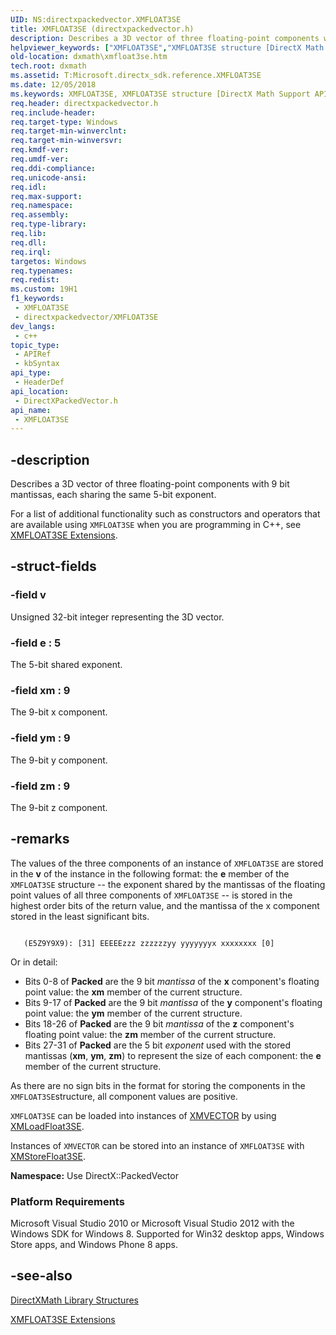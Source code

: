 ```yaml
---
UID: NS:directxpackedvector.XMFLOAT3SE
title: XMFLOAT3SE (directxpackedvector.h)
description: Describes a 3D vector of three floating-point components with 9 bit mantissas, each sharing the same 5-bit exponent.
helpviewer_keywords: ["XMFLOAT3SE","XMFLOAT3SE structure [DirectX Math Support APIs]","directxpackedvector/XMFLOAT3SE","dxmath.xmfloat3se"]
old-location: dxmath\xmfloat3se.htm
tech.root: dxmath
ms.assetid: T:Microsoft.directx_sdk.reference.XMFLOAT3SE
ms.date: 12/05/2018
ms.keywords: XMFLOAT3SE, XMFLOAT3SE structure [DirectX Math Support APIs], directxpackedvector/XMFLOAT3SE, dxmath.xmfloat3se
req.header: directxpackedvector.h
req.include-header: 
req.target-type: Windows
req.target-min-winverclnt: 
req.target-min-winversvr: 
req.kmdf-ver: 
req.umdf-ver: 
req.ddi-compliance: 
req.unicode-ansi: 
req.idl: 
req.max-support: 
req.namespace: 
req.assembly: 
req.type-library: 
req.lib: 
req.dll: 
req.irql: 
targetos: Windows
req.typenames: 
req.redist: 
ms.custom: 19H1
f1_keywords:
 - XMFLOAT3SE
 - directxpackedvector/XMFLOAT3SE
dev_langs:
 - c++
topic_type:
 - APIRef
 - kbSyntax
api_type:
 - HeaderDef
api_location:
 - DirectXPackedVector.h
api_name:
 - XMFLOAT3SE
---
```


## -description

Describes a 3D vector of three floating-point components with 9 bit mantissas, each sharing
	the same 5-bit exponent.

For a list of additional functionality such as constructors and operators that are available
	using <code>XMFLOAT3SE</code> when you are programming in C++, see <a href="/windows/desktop/dxmath/ovw-xmfloat3se-extensions">XMFLOAT3SE Extensions</a>.

## -struct-fields

### -field v

Unsigned 32-bit integer representing the 3D vector.

### -field e : 5

The 5-bit shared exponent.

### -field xm : 9

The 9-bit x component.

### -field ym : 9

The 9-bit y component.

### -field zm : 9

The 9-bit z component.

## -remarks

The values of the three components of an instance of <code>XMFLOAT3SE</code> are stored in
	    the <b>v</b> of the instance in the following format: the <b>e</b> member of the
	    <code>XMFLOAT3SE</code> structure -- the exponent shared by the mantissas of the
	    floating point values of all three components of <code>XMFLOAT3SE</code> -- is
	    stored in the highest order bits of the return value, and the mantissa of the x
	    component stored in the least significant bits.
	


```

   (E5Z9Y9X9): [31] EEEEEzzz zzzzzzyy yyyyyyyx xxxxxxxx [0]

```


Or in detail:
       

<ul>
<li>
Bits 0-8 of <b>Packed</b> are the 9 bit <i>mantissa</i> of the
		   <b>x</b> component's floating point value: the <b>xm</b> member of the current
		   structure.
	       

</li>
<li>
Bits 9-17 of <b>Packed</b> are the 9 bit <i>mantissa</i> of the
		   <b>y</b> component's floating point value: the <b>ym</b> member of the current
		   structure.
	       

</li>
<li>
Bits 18-26 of <b>Packed</b> are the 9 bit <i>mantissa</i> of the
		   <b>z</b> component's floating point value: the <b>zm</b> member of the current
		   structure.
	       

</li>
<li>
Bits 27-31 of <b>Packed</b> are the 5 bit <i>exponent</i> used with
		   the stored mantissas (<b>xm</b>, <b>ym</b>, <b>zm</b>) to represent the size
		   of each component: the <b>e</b> member of the current structure.
	       

</li>
</ul>
As there are no sign bits in the format for storing the components in the <code>XMFLOAT3SE</code>structure, all component values are positive.
       

<code>XMFLOAT3SE</code> can be loaded into instances of <a href="/windows/desktop/dxmath/xmvector-data-type">XMVECTOR</a> by using <a href="/windows/desktop/api/directxpackedvector/nf-directxpackedvector-xmloadfloat3se">XMLoadFloat3SE</a>.
       

Instances of <code>XMVECTOR</code> can be stored into an instance of <code>XMFLOAT3SE</code> with <a href="/windows/desktop/api/directxpackedvector/nf-directxpackedvector-xmstorefloat3se">XMStoreFloat3SE</a>.
       

<b>Namespace:</b> Use DirectX::PackedVector

<h3><a id="Platform_Requirements"></a><a id="platform_requirements"></a><a id="PLATFORM_REQUIREMENTS"></a>Platform Requirements</h3>
Microsoft Visual Studio 2010 or Microsoft Visual Studio 2012 with the Windows SDK for Windows 8. Supported for Win32 desktop apps, Windows Store apps, and Windows Phone 8 apps.

## -see-also

<a href="/windows/desktop/dxmath/ovw-xnamath-reference-structures">DirectXMath Library Structures</a>



<a href="/windows/desktop/dxmath/ovw-xmfloat3se-extensions">XMFLOAT3SE Extensions</a>